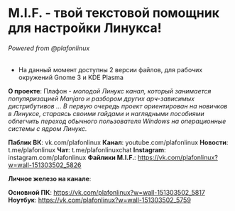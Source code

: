 # M.I.F. - твой текстовой помощник для настройки Линукса! 
###### Powered from @plafonlinux

- На данный момент доступны 2 версии файлов, для рабочих окружений Gnome 3 и KDE Plasma

<b>О проекте</b>: Плафон - <i>молодой Линукс канал, который занимается популяризацией Manjaro и разбором других арч-зависимых дистрибутивов ... В первую очередь проект ориентирован на новичков в Линуксе, стараясь своими гайдами и наглядными пособиями облегчить переход обычного пользователя Windows на операционные системы с ядром Линукс.</i>

<b>Паблик ВК</b>: vk.com/plafonlinux
<b>Канал</b>: youtube.com/plafonlinux
<b>Новости</b>: t.me/plafonlinux
<b>Чат</b>: t.me/plafonlinuxchat
<b>Instagram</b>: instagram.com/plafonlinux
<b>Файлики M.I.F.</b>: https://vk.com/plafonlinux?w=wall-151303502_5826

<b>Личное железо на канале</b>:

<b>Основной ПК</b>: https://vk.com/plafonlinux?w=wall-151303502_5817
<b>Ноутбук</b>: https://vk.com/plafonlinux?w=wall-151303502_5759
